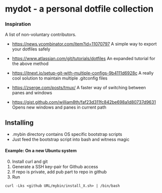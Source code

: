 # mydot - a personal dotfile collection


### Inspiration

A list of non-voluntary contributors.

- https://news.ycombinator.com/item?id=11070797
A simple way to export your dotfiles safely

- https://www.atlassian.com/git/tutorials/dotfiles
An expanded tutorial for the above method

- https://itnext.io/setup-git-with-multiple-configs-9b4111d6928c
A really cool solution to maintain multiple .gitconfig files

- https://zserge.com/posts/tmux/
A faster way of switching between panes and windows

- https://gist.github.com/william8th/faf23d311fc842be698a1d80737d9631
Opens new windows and panes in current path

## Installing

- .mybin directory contains OS specific bootstrap scripts
- Just feed the bootstrap script into bash and witness magic

#### Example: On a new Ubuntu system

0. Install curl and git
1. Generate a SSH key-pair for Github access
2. If repo is private, add pub part to repo in github
3. Run

```
curl -Lks <github URL/mybin/install_X.sh> | /bin/bash
```

